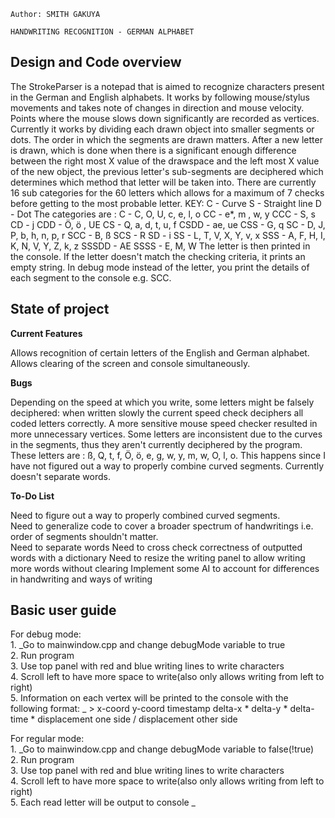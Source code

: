 	Author: SMITH GAKUYA 

	HANDWRITING RECOGNITION - GERMAN ALPHABET

Design and Code overview
--
The StrokeParser is a notepad that is aimed to recognize characters present in the German and
English alphabets.
It works by following mouse/stylus movements and takes note of changes in direction and mouse velocity.
Points where the mouse slows down significantly are recorded as vertices.
Currently it works by dividing each drawn object into smaller segments or dots. The order in which the
segments are drawn matters. After a new letter is drawn, which is done when there is a significant enough
difference between the right most X value of the drawspace and the left most X value of the new object, the 
previous letter's sub-segments are deciphered which determines which method that letter will be taken into.
There are currently 16 sub categories for the 60 letters which allows for a maximum of 7 checks before getting
to the most probable letter. 
KEY:
	C - Curve
	S - Straight line
	D - Dot
The categories are :
    C - C, O, U, c, e, l, o
    CC - e*, m , w, y
    CCC - S, s
    CD - j
    CDD - Ö, ö , UE
    CS - Q, a, d, t, u, f
    CSDD - ae, ue
    CSS - G, q
    SC - D, J, P, b, h, n, p, r
    SCC - B, ß
    SCS - R
    SD - i
    SS - L, T, V, X, Y, v, x
    SSS - A, F, H, I, K, N, V, Y, Z, k, z
    SSSDD - AE
    SSSS - E, M, W
The letter is then printed in the console. If the letter doesn't match the checking criteria, it prints an empty string.
In debug mode instead of the letter, you print the details of each segment to the console e.g. SCC.

State of project
--
__Current Features__

Allows recognition of certain letters of the English and German alphabet.
Allows clearing of the screen and console simultaneously.

__Bugs__

Depending on the speed at which you write, some letters might be falsely deciphered: when written slowly the current speed 
	check deciphers all coded letters correctly. A more sensitive mouse speed checker resulted in more unnecessary vertices.
Some letters are inconsistent due to the curves in the segments, thus they aren't currently deciphered by the program.
	These letters are : ß, Q, t, f, Ö, ö, e, g, w, y, m, w, O, l, o.
	This happens since I have not figured out a way to properly combine curved segments.
Currently doesn't separate words.

__To-Do List__

Need to figure out a way to properly combined curved segments.   
Need to generalize code to cover a broader spectrum of handwritings i.e. order of segments shouldn't matter.   
Need to separate words
Need to cross check correctness of outputted words with a dictionary
Need to resize the writing panel to allow writing more words without clearing
Implement some AI to account for differences in handwriting and ways of writing

Basic user guide
--
For debug mode:     
	1. _Go to mainwindow.cpp and change debugMode variable to true  
	2. Run program    
	3. Use top panel with red and blue writing lines to write characters   
	4. Scroll left to have more space to write(also only allows writing from left to right)    
	5. Information on each vertex will be printed to the console with the following format:    _
		> x-coord y-coord timestamp delta-x * delta-y * delta-time * displacement one side / displacement other side

For regular mode:    
	1. _Go to mainwindow.cpp and change debugMode variable to false(!true)     
	2. Run program     
	3. Use top panel with red and blue writing lines to write characters     
	4. Scroll left to have more space to write(also only allows writing from left to right)     
	5. Each read letter will be output to console     _

